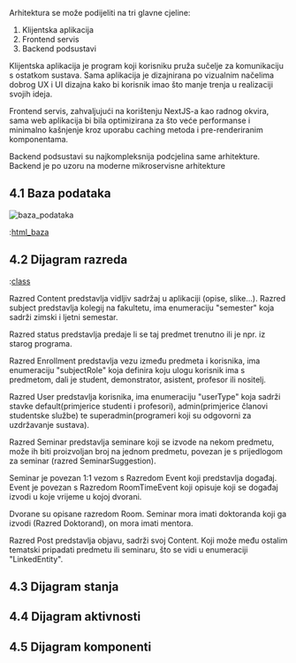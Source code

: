 Arhitektura se može podijeliti na tri glavne cjeline:

1. Klijentska aplikacija
2. Frontend servis
3. Backend podsustavi

Klijentska aplikacija je program koji korisniku pruža sučelje za komunikaciju s ostatkom sustava. Sama aplikacija je dizajnirana po vizualnim načelima dobrog UX i UI dizajna kako bi korisnik imao što manje trenja u realizaciji svojih ideja.

Frontend servis, zahvaljujući na korištenju NextJS-a kao radnog okvira, sama web aplikacija bi bila optimizirana za što veće performanse i minimalno kašnjenje kroz uporabu caching metoda i pre-renderiranim komponentama.

Backend podsustavi su najkompleksnija podcjelina same arhitekture. Backend je po uzoru na moderne mikroservisne arhitekture

## 4.1 Baza podataka <a name="4.1"> </a>

![baza_podataka](./images/skica_bp.png)

:[html_baza](../images/Baza-raspisano.html)

## 4.2 Dijagram razreda <a name="4.2"> </a>

:[class](../diagrams/UMLClass/class.pu)

Razred Content predstavlja vidljiv sadržaj u aplikaciji (opise, slike...). Razred subject predstavlja kolegij na fakultetu, ima enumeraciju "semester" koja sadrži zimski i ljetni semestar.

Razred status predstavlja predaje li se taj predmet trenutno ili je npr. iz starog programa.

Razred Enrollment predstavlja vezu između predmeta i korisnika, ima enumeraciju "subjectRole" koja definira koju ulogu korisnik ima s predmetom, dali je student, demonstrator, asistent, profesor ili nositelj.

Razred User predstavlja korisnika, ima enumeraciju "userType" koja sadrži stavke default(primjerice studenti i profesori), admin(primjerice članovi studentske službe) te superadmin(programeri koji su odgovorni za uzdržavanje sustava).

Razred Seminar predstavlja seminare koji se izvode na nekom predmetu, može ih biti proizvoljan broj na jednom predmetu, povezan je s prijedlogom za seminar (razred SeminarSuggestion).

Seminar je povezan 1:1 vezom s Razredom Event koji predstavlja događaj. Event je povezan s Razredom RoomTimeEvent koji opisuje koji se događaj izvodi u koje vrijeme u kojoj dvorani.

Dvorane su opisane razredom Room. Seminar mora imati doktoranda koji ga izvodi (Razred Doktorand), on mora imati mentora.

Razred Post predstavlja objavu, sadrži svoj Content. Koji može među ostalim tematski pripadati predmetu ili seminaru, što se vidi u enumeraciji "LinkedEntity".

## 4.3 Dijagram stanja <a name="4.3"> </a>

## 4.4 Dijagram aktivnosti <a name="4.4"> </a>

## 4.5 Dijagram komponenti <a name="4.5"> </a>
